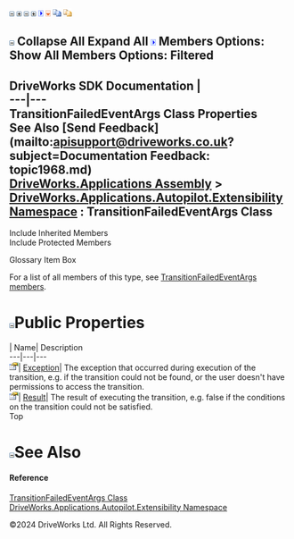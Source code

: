 ![](dotnetimages/collapse.gif) ![](dotnetimages/expand.gif) ![](dotnetimages/collapse.gif) ![](dotnetimages/expand.gif) ![](dotnetimages/drpdown.gif) ![](dotnetimages/drpdown_orange.gif) ![](dotnetimages/copycode.gif) ![](dotnetimages/copycodeHighlight.gif)

![](dotnetimages/collapse.gif) Collapse All Expand All ![](dotnetimages/drpdown.gif) Members Options: Show All  Members Options: Filtered   
---  
DriveWorks SDK Documentation  |   
---|---  
TransitionFailedEventArgs Class Properties   
See Also [Send Feedback](mailto:apisupport@driveworks.co.uk?subject=Documentation Feedback: topic1968.md)  
[DriveWorks.Applications Assembly](topic13.md) > [DriveWorks.Applications.Autopilot.Extensibility Namespace](topic1633.md) : TransitionFailedEventArgs Class  
---  
  
Include Inherited Members    
Include Protected Members    


Glossary Item Box

For a list of all members of this type, see [TransitionFailedEventArgs members](topic1969.md).

# ![](dotnetimages/collapse.gif)Public Properties

| Name| Description  
---|---|---  
![Public Property](dotnetimages/publicProperty.gif)| [Exception](topic1975.md)| The exception that occurred during execution of the transition, e.g. if the transition could not be found, or the user doesn't have permissions to access the transition.   
![Public Property](dotnetimages/publicProperty.gif)| [Result](topic1976.md)| The result of executing the transition, e.g. false if the conditions on the transition could not be satisfied.   
Top

# ![](dotnetimages/collapse.gif)See Also

#### Reference

[TransitionFailedEventArgs Class](topic1968.md)   
[DriveWorks.Applications.Autopilot.Extensibility Namespace](topic1633.md)

©2024 DriveWorks Ltd. All Rights Reserved.
